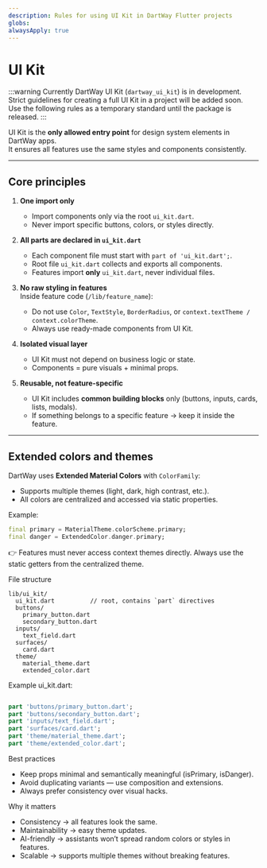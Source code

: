 ```yaml
---
description: Rules for using UI Kit in DartWay Flutter projects
globs:
alwaysApply: true
---
```


# UI Kit

:::warning
Currently DartWay UI Kit (`dartway_ui_kit`) is in development.  
Strict guidelines for creating a full UI Kit in a project will be added soon.  
Use the following rules as a temporary standard until the package is released.
:::

UI Kit is the **only allowed entry point** for design system elements in DartWay apps.  
It ensures all features use the same styles and components consistently.

---

## Core principles

1. **One import only**  
   - Import components only via the root `ui_kit.dart`.  
   - Never import specific buttons, colors, or styles directly.  

2. **All parts are declared in `ui_kit.dart`**  
   - Each component file must start with `part of 'ui_kit.dart';`.  
   - Root file `ui_kit.dart` collects and exports all components.  
   - Features import **only** `ui_kit.dart`, never individual files.  

3. **No raw styling in features**  
   Inside feature code (`/lib/feature_name`):  
   - Do not use `Color`, `TextStyle`, `BorderRadius`, or `context.textTheme / context.colorTheme`.  
   - Always use ready-made components from UI Kit.  

4. **Isolated visual layer**  
   - UI Kit must not depend on business logic or state.  
   - Components = pure visuals + minimal props.  

5. **Reusable, not feature-specific**  
   - UI Kit includes **common building blocks** only (buttons, inputs, cards, lists, modals).  
   - If something belongs to a specific feature → keep it inside the feature.  

---

## Extended colors and themes

DartWay uses **Extended Material Colors** with `ColorFamily`:  
- Supports multiple themes (light, dark, high contrast, etc.).  
- All colors are centralized and accessed via static properties.  

Example:

```dart
final primary = MaterialTheme.colorScheme.primary;
final danger = ExtendedColor.danger.primary;
```

👉 Features must never access context themes directly.
Always use the static getters from the centralized theme.

File structure
```
lib/ui_kit/
  ui_kit.dart          // root, contains `part` directives
  buttons/
    primary_button.dart
    secondary_button.dart
  inputs/
    text_field.dart
  surfaces/
    card.dart
  theme/
    material_theme.dart
    extended_color.dart
```

Example ui_kit.dart:

```dart

part 'buttons/primary_button.dart';
part 'buttons/secondary_button.dart';
part 'inputs/text_field.dart';
part 'surfaces/card.dart';
part 'theme/material_theme.dart';
part 'theme/extended_color.dart';
```
Best practices
 - Keep props minimal and semantically meaningful (isPrimary, isDanger).
 - Avoid duplicating variants — use composition and extensions.
 - Always prefer consistency over visual hacks.

Why it matters
 - Consistency → all features look the same.
 - Maintainability → easy theme updates.
 - AI-friendly → assistants won’t spread random colors or styles in features.
 - Scalable → supports multiple themes without breaking features.